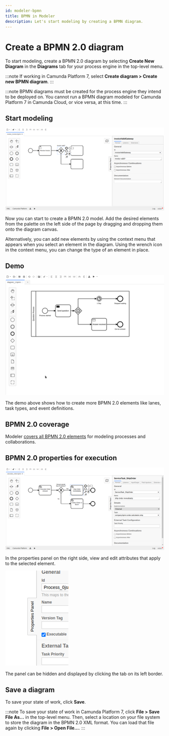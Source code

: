 ```yaml
---
id: modeler-bpmn
title: BPMN in Modeler
description: Let's start modeling by creating a BPMN diagram.
---
```


# Create a BPMN 2.0 diagram

To start modeling, create a BPMN 2.0 diagram by selecting **Create New Diagram** in the **Diagrams** tab for your process engine in the top-level menu.

:::note
If working in Camunda Platform 7, select **Create diagram > Create new BPMN diagram**.
:::

:::note
BPMN diagrams must be created for the process engine they intend to be deployed on. You cannot run a BPMN diagram modeled for Camunda Platform 7 in Camunda Cloud, or vice versa, at this time.
:::

## Start modeling

![Start Modeling](./assets/quickstart-2.png)

Now you can start to create a BPMN 2.0 model. Add the desired elements from the palette on the left side of the page by dragging and dropping them onto the diagram canvas.

Alternatively, you can add new elements by using the context menu that appears when you select an element in the diagram. Using the wrench icon in the context menu, you can change the type of an element in place.

## Demo

![Demo](./assets/demo.gif)

The demo above shows how to create more BPMN 2.0 elements like lanes, task types, and event definitions.

## BPMN 2.0 coverage

Modeler [covers all BPMN 2.0 elements](/docs/components/modeler/bpmn/bpmn-coverage/) for modeling processes and collaborations.

## BPMN 2.0 properties for execution

![Save BPMN Diagram](./assets/quickstart-3.png)

In the properties panel on the right side, view and edit attributes that apply to the selected element.

![Save BPMN Diagram](./assets/quickstart-4.png)

The panel can be hidden and displayed by clicking the tab on its left border.

## Save a diagram

To save your state of work, click **Save**.

:::note
To save your state of work in Camunda Platform 7, click **File > Save File As...** in the top-level menu. Then, select a location on your file system to store the diagram in the BPMN 2.0 XML format. You can load that file again by clicking **File > Open File...**.
:::
